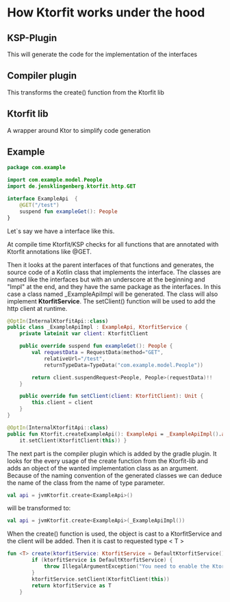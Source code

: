 # How Ktorfit works under the hood

## KSP-Plugin 
This will generate the code for the implementation of the interfaces

## Compiler plugin
This transforms the create() function from the Ktorfit lib

## Ktorfit lib
A wrapper around Ktor to simplify code generation

## Example 
```kotlin
package com.example

import com.example.model.People
import de.jensklingenberg.ktorfit.http.GET

interface ExampleApi  {
    @GET("/test")
    suspend fun exampleGet(): People
}
```
Let`s say we have a interface like this.

At compile time Ktorfit/KSP checks for all functions that are annotated with Ktorfit annotations like @GET.

Then it looks at the parent interfaces of that functions and generates, the source code of a Kotlin class that implements the interface. The classes are named like the interfaces but with an underscore at the beginning and "Impl" at the end, and they have the same package as the interfaces. In this case a class named _ExampleApiImpl will be generated.
The class will also implement **KtorfitService**. The setClient() function will be used to add the http client at runtime.

```kotlin
@OptIn(InternalKtorfitApi::class)
public class _ExampleApiImpl : ExampleApi, KtorfitService {
    private lateinit var client: KtorfitClient

    public override suspend fun exampleGet(): People {
        val requestData = RequestData(method="GET",
            relativeUrl="/test",
            returnTypeData=TypeData("com.example.model.People"))

        return client.suspendRequest<People, People>(requestData)!!
    }

    public override fun setClient(client: KtorfitClient): Unit {
        this.client = client
    }
}

@OptIn(InternalKtorfitApi::class)
public fun Ktorfit.createExampleApi(): ExampleApi = _ExampleApiImpl().also{
    it.setClient(KtorfitClient(this)) }
```

The next part is the compiler plugin which is added by the gradle plugin.
It looks for the every usage of the create function from the Ktorfit-lib and adds an object of the 
wanted implementation class as an argument. Because of the naming convention of the generated classes
we can deduce the name of the class from the name of type parameter.

```kotlin
val api = jvmKtorfit.create<ExampleApi>()
```

will be transformed to: 

```kotlin
val api = jvmKtorfit.create<ExampleApi>(_ExampleApiImpl())
```

When the create() function is used, the object is cast to a KtorfitService and the client will be added.
Then it is cast to requested type < T >

```kotlin
fun <T> create(ktorfitService: KtorfitService = DefaultKtorfitService()): T {
        if (ktorfitService is DefaultKtorfitService) {
            throw IllegalArgumentException("You need to enable the Ktorfit Gradle Plugin")
        }
        ktorfitService.setClient(KtorfitClient(this))
        return ktorfitService as T
    }
```
